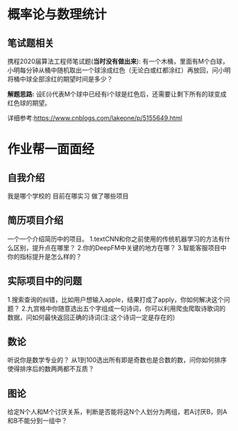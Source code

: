 # 概率论与数理统计
## 笔试题相关
携程2020届算法工程师笔试题(**当时没有做出来**):
有一个木桶，里面有M个白球，小明每分钟从桶中随机取出一个球涂成红色（无论白或红都涂红）再放回，问小明将桶中球全部涂红的期望时间是多少？

**解题思路:**  设E(i)代表M个球中已经有i个球是红色后，还需要让剩下所有的球变成红色球的期望。


详细参考:https://www.cnblogs.com/lakeone/p/5155649.html

# 作业帮一面面经
## 自我介绍
我是哪个学校的 目前在哪实习 做了哪些项目
## 简历项目介绍
一个一个介绍简历中的项目。
1.textCNN和你之前使用的传统机器学习的方法有什么区别，提升点在哪里？
2.你的DeepFM中关键的地方在哪？
3.智能客服项目中你的指标提升是怎么样的？
## 实际项目中的问题
1.搜索查询的纠错，比如用户想输入apple，结果打成了apply，你如何解决这个问题？
2.九宫格中你随意选出五个字组成一句诗词，你可以利用爬虫爬取诗歌词的数据，问如何最快返回正确的诗词(注:这个诗词一定是存在的)
## 数论
听说你是数学专业的？
从1到100选出所有即是奇数也是合数的数，问你如何排序使得排序后的数两两都不互质？
## 图论
给定N个人和M个讨厌关系，判断是否能将这N个人划分为两组，若A讨厌B，则A和B不能分到一组中？
